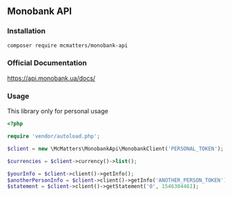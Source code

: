 ## Monobank API

### Installation

```bash
composer require mcmatters/monobank-api
```

### Official Documentation

https://api.monobank.ua/docs/

### Usage

This library only for personal usage

```php
<?php

require 'vendor/autoload.php';

$client = new \McMatters\MonobankApi\MonobankClient('PERSONAL_TOKEN');

$currencies = $client->currency()->list();

$yourInfo = $client->client()->getInfo();
$anotherPersonInfo = $client->client()->getInfo('ANOTHER_PERSON_TOKEN');
$statement = $client->client()->getStatement('0', 1546304461);
```
